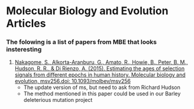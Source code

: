 # Molecular Biology and Evolution Articles
### The folowing is a list of papers from MBE that looks insteresting
1. [Nakagome, S., Alkorta-Aranburu, G., Amato, R., Howie, B., Peter, B. M., Hudson, R. R., &amp; Di Rienzo, A. (2015). Estimating the ages of selection signals from different epochs in human history. Molecular biology and evolution, msv256.doi: 10.1093/molbev/msv256](http://mbe.oxfordjournals.org/content/early/2015/11/05/molbev.msv256.short?rss=1)
   - The update version of ms, but need to ask from Richard Hudson
   - The method mentioned in this paper could be used in our Barley deleterious mutation project
